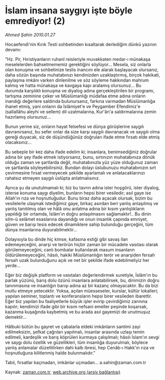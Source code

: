# İslam insana saygıyı işte böyle emrediyor! (2)

*Ahmed Şahin 2010.01.27*

<tr><td class="metin" colspan="2" style="padding-top: 20px; padding-left: 5px; ">Hocaefendi'nin Kırık Testi sohbetinden kısaltarak derlediğim dünkü yazının devamı:</td></tr><tr><td class="metin" colspan="2" style="padding-top: 20px; padding-left: 5px; "><p>"Hz. Pir, Hıristiyanların ruhanî reisleriyle muvakkaten medar-ı münakaşa meselelerden bahsetmememiz gerektiğini söylüyor... Mesela, siz onlarla olan konuşma ve sohbetinize teslis inancını ele alarak başlayacak olursanız, daha sözün başında muhatabınızı kendinizden uzaklaştırmış, birçok hakikati, paylaşma imkânı varken dinlenilme ve söz söyleme hakkından mahrum kalmış ve hatta münakaşa ve kavgaya kapı aralamış olursunuz... Bu durumda karşılıklı konuşma ve diyalog adına gerçekleştirilen bir programı, tartışma zeminine çeker ve Müslümanlığı müdafaa etme adına onların inandığı değerlere saldırıda bulunursanız, farkına varmadan Müslümanlığa ihanet etmiş, yani onların da İslâmiyet'e ve Peygamber Efendimiz'e (sallallâhu aleyhi ve sellem) dil uzatmalarına, Kur'ân'a saldırmalarına zemin hazırlamış olursunuz...
<p>Bunun yerine siz, onların hayat felsefesi ve dünya görüşlerine saygılı davranırsanız, bu sefer onlar da size karşı saygılı davranacak ve saygılı olma gereği duyacak, siz de düşündüğünüz doğruları ifade etme fırsatı elde etmiş olacaksınız...
<p>Bu sebeple bir kez daha ifade edelim ki; insanlara, benimsediğiniz doğrular adına bir şey ifade etmek istiyorsanız, bunu, sırtınızın muhatabınıza dönük olduğu zaman ve şartlarda değil, muhatabınızla yüz yüze olduğunuz zaman ve şartlarda söyleyebilirsiniz. Bundan dolayı üslubunuzu muhatabınızın sırt çevirmesine fırsat vermeyecek şekilde ayarlamalı ve anlatacaklarınızı rahatsız etmeyen saygılı üslûpta anlatmalısınız.
<p>Ayrıca şu da unutulmamalı ki; biz bu tavrın adına ister hoşgörü, ister diyalog, isterse konuma saygı diyelim, bunların hepsi birer vesiledir; asıl gaye ise Allah'ın rıza ve hoşnutluğudur. Bunu biraz daha açacak olursak, bizim bu vesilelerle ulaşmak istediğimiz gaye, birkaç asırdan beri yanlış anlaşılmış ve yanlış tanıtılmış olan ve hâlâ onu anlatma adına bir kısım yanlışlıkların yapıldığı bir ortamda, İslâm'ın doğru anlaşılmasını sağlamaktır!.. Bu dinin silm-ü selâmet esaslarına dayandığı ve onun insanlık çapında emniyet, güven ve barışı tesis edecek dinamiklere sahip bulunduğu gerçeğini, tüm dünya insanlarına duyurabilmektir...
<p>Dolayısıyla bu dinde hiç kimse, kafasına estiği gibi savaş ilan edemeyeceğini, anarşi ve terörün hiçbir zaman bir mücadele vasıtası olarak görülemeyeceğini, canlı bombalar kullanılarak masum insanların öldürülemeyeceğini, hâsılı, hakiki Müslümanlığın terör ve anarşiden fersah fersah uzak bulunduğunu açık ve net bir şekilde ifade edebilmeliyiz her yerde...
<p>Eğer biz değişik platform ve vasıtaları değerlendirmek suretiyle, İslâm'ın bu parlak yüzünü, barış dolu özünü insanlara anlatabilirsek, bu, dinimizin doğru tanınmasına ve insanlığın barışı adına az bir kazanç olmayacaktır. Bu da bizi mutlu etmeye yetecektir. Yoksa, açılan müesseseler, kurslar, kültür lokalleri; yapılan seminer, toplantı ve konferansların hepsi birer vesileden ibarettir. Eğer biz yapılan bu faaliyetlerle büyük işler evirip çevirdiğimiz zannına kapılır; kendimizi ifade gibi bir kısım nefsani emeller peşinde koşarsak, kazanma kuşağında kaybetmiş ve bu arada asıl gayemizi de unutmuşuz demektir...
<p>Hâlbuki bütün bu gayret ve çabalarla eldeki imkânların santimi zayi edilmeksizin, şefkat çağrıları yapılmalı, insanlar arasında uzlaşı temin edilmeli, kardeşlik ve barış köprüleri kurmaya çalışılmalı; hâsılı İslam'ın sevgi ve saygı dolu özellik ve güzellikleri, tüm insanlığa duyurulmalı, böylece yanlış anlamalar düzeltilirken dahi kalb ibresi, hep Cenâb-ı Hakk'ın rıza ve hoşnutluğuna kilitlenmiş halde bulunmalıdır."
<p>Tabii, fırsatlar kaçmadan, imkânlar uçmadan... a.sahin@zaman.com.tr<br/></p></p></p></p></p></p></p></p></td></tr>

Kaynak: [zaman.com.tr](http://zaman.com.tr/yazar.do?yazino=945012), [web.archive.org (arşiv bağlantısı)](http://web.archive.org/web/20100330095733/http://www.zaman.com.tr:80/yazar.do?yazino=945012)
